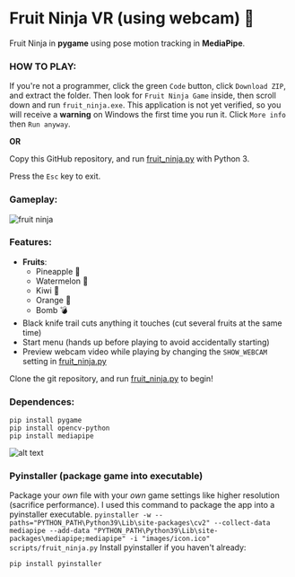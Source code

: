 # Fruit Ninja VR (using webcam) 🍉

Fruit Ninja in **pygame** using pose motion tracking in **MediaPipe**.

### HOW TO PLAY:

If you're not a programmer, click the green `Code` button, click `Download ZIP`,  and extract the folder. Then look for `Fruit Ninja Game` inside, then scroll down and run `fruit_ninja.exe`. This application is not yet verified, so you will receive a **warning** on Windows the first time you run it. Click `More info` then `Run anyway`.

**OR**

Copy this GitHub repository, and run [fruit_ninja.py](https://github.com/mmbaguette/Fruit-Ninja-VR/blob/main/scripts/fruit_ninja.py) with Python 3.

Press the `Esc` key to exit.

### Gameplay:
![fruit ninja](https://user-images.githubusercontent.com/76597978/146680831-99c0f914-2de2-42e8-bf02-091144159612.gif)

### Features:
- **Fruits**:
  -   Pineapple 🍍
  -   Watermelon 🍉
  -   Kiwi 🥝
  -   Orange 🍊
  -   Bomb 💣
-   Black knife trail cuts anything it touches (cut several fruits at the same time)
-   Start menu (hands up before playing to avoid accidentally starting)
-   Preview webcam video while playing by changing the `SHOW_WEBCAM` setting in [fruit_ninja.py](https://github.com/mmbaguette/Fruit-Ninja-VR/blob/main/scripts/fruit_ninja.py)

Clone the git repository, and run [fruit_ninja.py](https://github.com/mmbaguette/Fruit-Ninja-VR/blob/main/scripts/fruit_ninja.py) to begin!

### Dependences:
```
pip install pygame
pip install opencv-python
pip install mediapipe
```

![alt text](https://github.com/mmbaguette/Fruit-Ninja-VR/blob/main/preview/fruit%20ninja.jpg?raw=true)

### Pyinstaller (package game into executable)

Package your *own* file with your *own* game settings like higher resolution (sacrifice performance). I used this command to package the app into a pyinstaller executable.
`
pyinstaller -w --paths="PYTHON_PATH\Python39\Lib\site-packages\cv2" --collect-data mediapipe --add-data "PYTHON_PATH\Python39\Lib\site-packages\mediapipe;mediapipe" -i "images/icon.ico" scripts/fruit_ninja.py
`
Install pyinstaller if you haven't already:
```
pip install pyinstaller
```